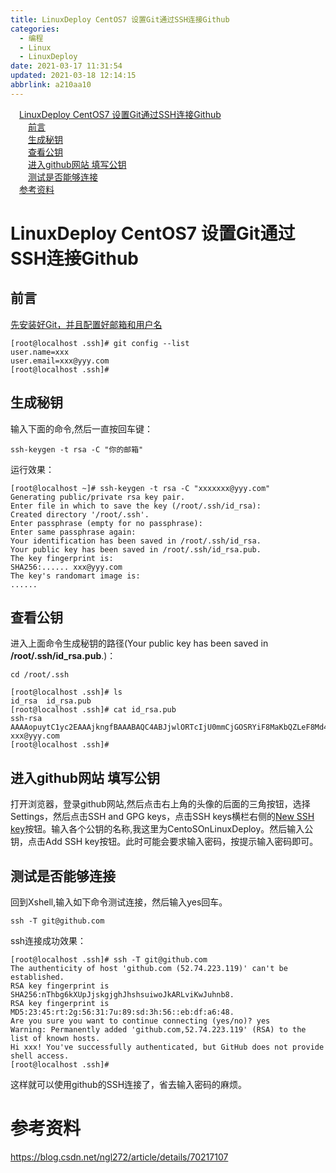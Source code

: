 ```yaml
---
title: LinuxDeploy CentOS7 设置Git通过SSH连接Github
categories: 
  - 编程
  - Linux
  - LinuxDeploy
date: 2021-03-17 11:31:54
updated: 2021-03-18 12:14:15
abbrlink: a210aa10
---
```

<div id='my_toc'><a href="/blog/a210aa10/#LinuxDeploy-CentOS7-设置Git通过SSH连接Github" class="header_1">LinuxDeploy CentOS7 设置Git通过SSH连接Github</a>&nbsp;<br><a href="/blog/a210aa10/#前言" class="header_2">前言</a>&nbsp;<br><a href="/blog/a210aa10/#生成秘钥" class="header_2">生成秘钥</a>&nbsp;<br><a href="/blog/a210aa10/#查看公钥" class="header_2">查看公钥</a>&nbsp;<br><a href="/blog/a210aa10/#进入github网站-填写公钥" class="header_2">进入github网站 填写公钥</a>&nbsp;<br><a href="/blog/a210aa10/#测试是否能够连接" class="header_2">测试是否能够连接</a>&nbsp;<br><a href="/blog/a210aa10/#参考资料" class="header_1">参考资料</a>&nbsp;<br></div>
<style>.header_1{margin-left: 1em;}.header_2{margin-left: 2em;}.header_3{margin-left: 3em;}.header_4{margin-left: 4em;}.header_5{margin-left: 5em;}.header_6{margin-left: 6em;}</style>
<!--more-->
<script>if (navigator.platform.search('arm')==-1){document.getElementById('my_toc').style.display = 'none';}var e,p = document.getElementsByTagName('p');while (p.length>0) {e = p[0];e.parentElement.removeChild(e);}</script>

<!--end-->
# LinuxDeploy CentOS7 设置Git通过SSH连接Github
## 前言
[先安装好Git，并且配置好邮箱和用户名](https://lanlan2017.github.io/blog/21008dc5/)
```
[root@localhost .ssh]# git config --list
user.name=xxx
user.email=xxx@yyy.com
[root@localhost .ssh]#
```
## 生成秘钥
输入下面的命令,然后一直按回车键：
```shell
ssh-keygen -t rsa -C "你的邮箱"
```
运行效果：
```
[root@localhost ~]# ssh-keygen -t rsa -C "xxxxxxx@yyy.com"
Generating public/private rsa key pair.
Enter file in which to save the key (/root/.ssh/id_rsa): 
Created directory '/root/.ssh'.
Enter passphrase (empty for no passphrase): 
Enter same passphrase again: 
Your identification has been saved in /root/.ssh/id_rsa.
Your public key has been saved in /root/.ssh/id_rsa.pub.
The key fingerprint is:
SHA256:...... xxx@yyy.com
The key's randomart image is:
......
```
## 查看公钥
进入上面命令生成秘钥的路径(Your public key has been saved in **/root/.ssh/id_rsa.pub**.)：
```
cd /root/.ssh
```
```
[root@localhost .ssh]# ls
id_rsa  id_rsa.pub
[root@localhost .ssh]# cat id_rsa.pub 
ssh-rsa AAAAopuytC1yc2EAAAjkngfBAAABAQC4ABJjwlORTcIjU0mmCjGOSRYiF8MaKbQZLeF8Md46tgD2LhTLjOnlp09mcha/0uK8TpbWOO3Oq7u+5ageggsvcss3JItrKPEQn0OsXxDW9j7Du9PRAfyagagetvdbkIpxvxYmQ3flXdIG5YtZJHSuqmrKGOo+cZgj1PL4t2vnS2xKmbirdV5qndh3whadfgwertvgDAd57zFXzgWFxH09fI0Nq1oNQpk+MSDnIFyFNDO72VEQA/SYsk+92z056dEKvF1gHS92356478gfsM/JSPqmyJ+qwerfgtvdbd7JLLg6hzQ2LUjA0SGAsusBzHtM0SuxCoRTkdAd3vwwn9l xxx@yyy.com
[root@localhost .ssh]#
```
## 进入github网站 填写公钥
打开浏览器，登录github网站,然后点击右上角的头像的后面的三角按钮，选择Settings，然后点击SSH and GPG keys，点击SSH keys横栏右侧的[New SSH key](https://github.com/settings/ssh/new)按钮。输入各个公钥的名称,我这里为CentoSOnLinuxDeploy。然后输入公钥，点击Add SSH key按钮。此时可能会要求输入密码，按提示输入密码即可。

## 测试是否能够连接
回到Xshell,输入如下命令测试连接，然后输入yes回车。
```shell
ssh -T git@github.com
```
ssh连接成功效果：
```
[root@localhost .ssh]# ssh -T git@github.com
The authenticity of host 'github.com (52.74.223.119)' can't be established.
RSA key fingerprint is SHA256:nThbg6kXUpJjskgjghJhshsuiwoJkARLviKwJuhnb8.
RSA key fingerprint is MD5:23:45:rt:2g:56:31:7u:89:sd:3h:56::eb:df:a6:48.
Are you sure you want to continue connecting (yes/no)? yes
Warning: Permanently added 'github.com,52.74.223.119' (RSA) to the list of known hosts.
Hi xxx! You've successfully authenticated, but GitHub does not provide shell access.
[root@localhost .ssh]# 
```
这样就可以使用github的SSH连接了，省去输入密码的麻烦。

# 参考资料
https://blog.csdn.net/ngl272/article/details/70217107
